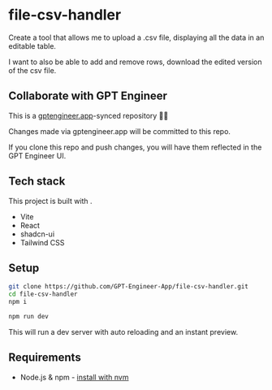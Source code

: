 # file-csv-handler

Create a tool that allows me to upload a .csv file, displaying all the data in an editable table. 

I want to also be able to add and remove rows, download the edited version of the csv file.

## Collaborate with GPT Engineer

This is a [gptengineer.app](https://gptengineer.app)-synced repository 🌟🤖

Changes made via gptengineer.app will be committed to this repo.

If you clone this repo and push changes, you will have them reflected in the GPT Engineer UI.

## Tech stack

This project is built with .

- Vite
- React
- shadcn-ui
- Tailwind CSS

## Setup

```sh
git clone https://github.com/GPT-Engineer-App/file-csv-handler.git
cd file-csv-handler
npm i
```

```sh
npm run dev
```

This will run a dev server with auto reloading and an instant preview.

## Requirements

- Node.js & npm - [install with nvm](https://github.com/nvm-sh/nvm#installing-and-updating)
